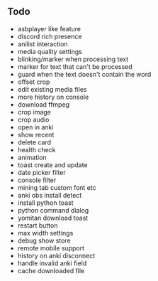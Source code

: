 ## Todo

- asbplayer like feature
- discord rich presence
- anilist interaction
- media quality settings
- blinking/marker when processing text
- marker for text that can't be processed
- guard when the text doesn't contain the word
- offset crop
- edit existing media files
- more history on console
- download ffmpeg
- crop image
- crop audio
- open in anki
- show recent
- delete card
- health check
- animation
- toast create and update
- date picker filter
- console filter
- mining tab custom font etc
- anki obs install detect
- install python toast
- python command dialog
- yomitan download toast
- restart button
- max width settings
- debug show store
- remote mobile support
- history on anki disconnect
- handle invalid anki field
- cache downloaded file
